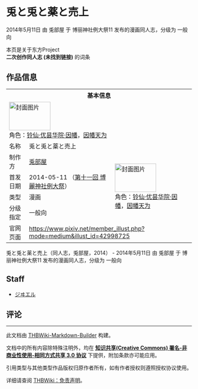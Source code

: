 # 兎と兎と薬と売上

<!-- source html: G:\repos\THBWiki-Markdown-Builder\THBWikiMarkdown\Temp\main\6\60\ns0%3A%E5%85%8E%E3%81%A8%E5%85%8E%E3%81%A8%E8%96%AC%E3%81%A8%E5%A3%B2%E4%B8%8A.html -->

2014年5月11日 由 兎部屋 于 博丽神社例大祭11 发布的漫画同人志，分级为 一般向

本页是关于东方Project  
 **二次创作同人志 (未找到链接)** 的词条

## 作品信息

<table><tbody><tr><th colspan="3">基本信息</th></tr><tr><td class="cover-artwork-mobile" colspan="2"><a href="./文件-兎と兎と薬と売上封面.png.md" class="image" title="封面图片"><img alt="封面图片" src="https://upload.thwiki.cc/thumb/1/13/%E5%85%8E%E3%81%A8%E5%85%8E%E3%81%A8%E8%96%AC%E3%81%A8%E5%A3%B2%E4%B8%8A%E5%B0%81%E9%9D%A2.png/112px-%E5%85%8E%E3%81%A8%E5%85%8E%E3%81%A8%E8%96%AC%E3%81%A8%E5%A3%B2%E4%B8%8A%E5%B0%81%E9%9D%A2.png" decoding="async" loading="lazy" width="112" height="77" srcset="https://upload.thwiki.cc/thumb/1/13/%E5%85%8E%E3%81%A8%E5%85%8E%E3%81%A8%E8%96%AC%E3%81%A8%E5%A3%B2%E4%B8%8A%E5%B0%81%E9%9D%A2.png/168px-%E5%85%8E%E3%81%A8%E5%85%8E%E3%81%A8%E8%96%AC%E3%81%A8%E5%A3%B2%E4%B8%8A%E5%B0%81%E9%9D%A2.png 1.5x, https://upload.thwiki.cc/thumb/1/13/%E5%85%8E%E3%81%A8%E5%85%8E%E3%81%A8%E8%96%AC%E3%81%A8%E5%A3%B2%E4%B8%8A%E5%B0%81%E9%9D%A2.png/224px-%E5%85%8E%E3%81%A8%E5%85%8E%E3%81%A8%E8%96%AC%E3%81%A8%E5%A3%B2%E4%B8%8A%E5%B0%81%E9%9D%A2.png 2x" data-file-width="3000" data-file-height="2075"></a><div class="cover-char">角色：<a href="./铃仙·优昙华院·因幡.md" title="铃仙·优昙华院·因幡">铃仙·优昙华院·因幡</a>，<a href="./因幡帝.md" title="因幡帝">因幡天为</a></div></td>
</tr><tr><td class="label">名称</td><td colspan="2"> 兎と兎と薬と売上 </td></tr><tr><td class="label">制作方</td><td><a href="./兎部屋.md" title="兎部屋">兎部屋</a></td><td class="cover-artwork" rowspan="4" style="min-width:112px;"><a href="./文件-兎と兎と薬と売上封面.png.md" class="image" title="封面图片"><img alt="封面图片" src="https://upload.thwiki.cc/thumb/1/13/%E5%85%8E%E3%81%A8%E5%85%8E%E3%81%A8%E8%96%AC%E3%81%A8%E5%A3%B2%E4%B8%8A%E5%B0%81%E9%9D%A2.png/112px-%E5%85%8E%E3%81%A8%E5%85%8E%E3%81%A8%E8%96%AC%E3%81%A8%E5%A3%B2%E4%B8%8A%E5%B0%81%E9%9D%A2.png" decoding="async" loading="lazy" width="112" height="77" srcset="https://upload.thwiki.cc/thumb/1/13/%E5%85%8E%E3%81%A8%E5%85%8E%E3%81%A8%E8%96%AC%E3%81%A8%E5%A3%B2%E4%B8%8A%E5%B0%81%E9%9D%A2.png/168px-%E5%85%8E%E3%81%A8%E5%85%8E%E3%81%A8%E8%96%AC%E3%81%A8%E5%A3%B2%E4%B8%8A%E5%B0%81%E9%9D%A2.png 1.5x, https://upload.thwiki.cc/thumb/1/13/%E5%85%8E%E3%81%A8%E5%85%8E%E3%81%A8%E8%96%AC%E3%81%A8%E5%A3%B2%E4%B8%8A%E5%B0%81%E9%9D%A2.png/224px-%E5%85%8E%E3%81%A8%E5%85%8E%E3%81%A8%E8%96%AC%E3%81%A8%E5%A3%B2%E4%B8%8A%E5%B0%81%E9%9D%A2.png 2x" data-file-width="3000" data-file-height="2075"></a><div class="cover-char">角色：<a href="./铃仙·优昙华院·因幡.md" title="铃仙·优昙华院·因幡">铃仙·优昙华院·因幡</a>，<a href="./因幡帝.md" title="因幡帝">因幡天为</a></div></td>
</tr><tr><td class="label">首发日期</td><td>2014-05-11&#160;（<a href="/展会作品列表?e=%E5%8D%9A%E4%B8%BD%E7%A5%9E%E7%A4%BE%E4%BE%8B%E5%A4%A7%E7%A5%AD%2311">第十一回 博麗神社例大祭</a>）</td></tr><tr><td class="label">类型</td><td>漫画</td></tr><tr><td class="label">分级指定</td><td>一般向</td></tr>
<tr><td class="label">官网页面</td><td colspan="2"><a rel="nofollow" class="external free" href="https://www.pixiv.net/member_illust.php?mode=medium&amp;illust_id=42998725">https://www.pixiv.net/member_illust.php?mode=medium&amp;illust_id=42998725</a></td></tr></tbody></table>

兎と兎と薬と売上（同人志，兎部屋，2014） - 2014年5月11日 由 兎部屋 于 博丽神社例大祭11 发布的漫画同人志，分级为 一般向

## Staff
- [ジヰエル](./ジヰエル.md)


## 评论




---

此文档由 [THBWiki-Markdown-Builder](https://github.com/Delsin-Yu/THBWiki-Markdown-Builder) 构建。

文档中的所有内容除特殊注明外，均在 [**知识共享(Creative Commons) 署名-非商业性使用-相同方式共享 3.0 协议**](https://creativecommons.org/licenses/by-sa/3.0/deed.zh-hans) 下提供，附加条款亦可能应用。

引用类型与其他类型作品版权归原作者所有，如有作者授权则遵照授权协议使用。

详细请查阅 [THBWiki：免责声明](https://thbwiki.cc/THBWiki:%E5%85%8D%E8%B4%A3%E5%A3%B0%E6%98%8E)。

